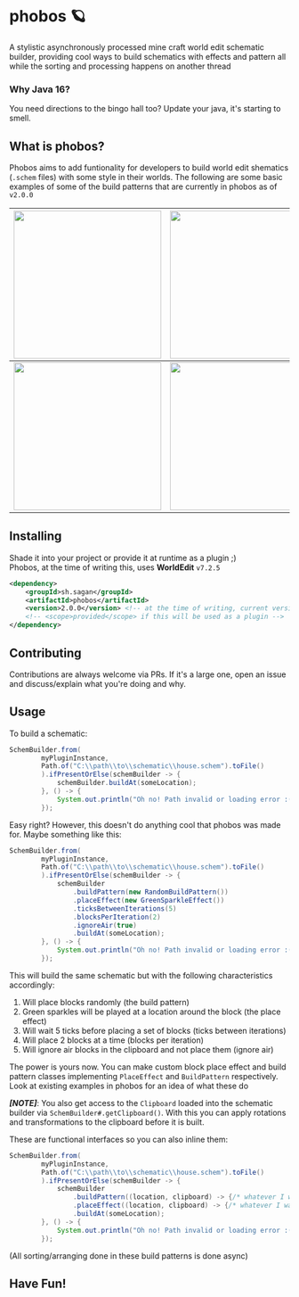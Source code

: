 # phobos 🪐
A stylistic asynchronously processed mine craft world edit schematic builder, providing cool ways to build schematics with effects and pattern all while the sorting and processing happens on another thread

### Why Java 16?
You need directions to the bingo hall too? Update your java, it's starting to smell.

## What is phobos?
Phobos aims to add funtionality for developers to build world edit shematics (`.schem` files) with some style in their worlds. The following are some
basic examples of some of the build patterns that are currently in phobos as of `v2.0.0`

| <img src="https://media.giphy.com/media/jUi2OeBzildNeoUkwJ/giphy.gif" width="265">| <img src="https://media.giphy.com/media/Q86SsAIlpWxI1pMSzf/giphy.gif" width="265"> | <img src="https://media.giphy.com/media/TdpNk4BV3MUO5HBqvS/giphy.gif" width="265"> |
|:---:|:---:|:---:|
| <img src="https://media.giphy.com/media/l3yu328UNbwjAMfblq/giphy.gif" width="265"> | <img src="https://media.giphy.com/media/gLit8fDkNyP9HMr6Zu/giphy.gif" width="265"> | <img src="https://media.giphy.com/media/Q86SsAIlpWxI1pMSzf/giphy.gif" width="265"> |

## Installing
Shade it into your project or provide it at runtime as a plugin ;)
<br>
Phobos, at the time of writing this, uses **WorldEdit** `v7.2.5`
```xml
<dependency>
    <groupId>sh.sagan</groupId>
    <artifactId>phobos</artifactId>
    <version>2.0.0</version> <!-- at the time of writing, current version is 2.0.0. Check the pom for the latest version -->
    <!-- <scope>provided</scope> if this will be used as a plugin -->
</dependency>
```

## Contributing
Contributions are always welcome via PRs. If it's a large one, open an issue and discuss/explain
what you're doing and why.

## Usage
To build a schematic:
```java
SchemBuilder.from(
        myPluginInstance, 
        Path.of("C:\\path\\to\\schematic\\house.schem").toFile()
        ).ifPresentOrElse(schemBuilder -> {
            schemBuilder.buildAt(someLocation);
        }, () -> {
            System.out.println("Oh no! Path invalid or loading error :(");
        });
```

Easy right? However, this doesn't do anything cool that phobos was made for. Maybe something like this:

```java
SchemBuilder.from(
        myPluginInstance, 
        Path.of("C:\\path\\to\\schematic\\house.schem").toFile()
        ).ifPresentOrElse(schemBuilder -> {
            schemBuilder
                .buildPattern(new RandomBuildPattern())
                .placeEffect(new GreenSparkleEffect())
                .ticksBetweenIterations(5)
                .blocksPerIteration(2)
                .ignoreAir(true)
                .buildAt(someLocation);
        }, () -> {
            System.out.println("Oh no! Path invalid or loading error :(");
        });
```
This will build the same schematic but with the following characteristics accordingly:
1. Will place blocks randomly (the build pattern)
2. Green sparkles will be played at a location around the block (the place effect)
3. Will wait 5 ticks before placing a set of blocks (ticks between iterations)
4. Will place 2 blocks at a time (blocks per iteration)
5. Will ignore air blocks in the clipboard and not place them (ignore air)

The power is yours now. You can make custom block place effect and build pattern classes implementing
`PlaceEffect` and `BuildPattern` respectively. Look at existing examples in phobos for an idea of what these do

***[NOTE]***: You also get access to the `Clipboard` loaded into the schematic builder via
`SchemBuilder#.getClipboard()`. With this you can apply rotations and transformations to the
clipboard before it is built.

These are functional interfaces so you can also inline them:
```java
SchemBuilder.from(
        myPluginInstance, 
        Path.of("C:\\path\\to\\schematic\\house.schem").toFile()
        ).ifPresentOrElse(schemBuilder -> {
            schemBuilder
                .buildPattern((location, clipboard) -> {/* whatever I want */})
                .placeEffect((location, clipboard) -> {/* whatever I want */})
                .buildAt(someLocation);
        }, () -> {
            System.out.println("Oh no! Path invalid or loading error :(");
        });
```
(All sorting/arranging done in these build patterns is done async)
## Have Fun!
